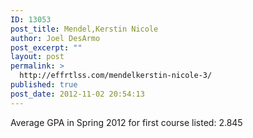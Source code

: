 ```yaml
---
ID: 13053
post_title: Mendel,Kerstin Nicole
author: Joel DesArmo
post_excerpt: ""
layout: post
permalink: >
  http://effrtlss.com/mendelkerstin-nicole-3/
published: true
post_date: 2012-11-02 20:54:13
---
```

<p>Average GPA in Spring 2012 for first course listed: 2.845</p>